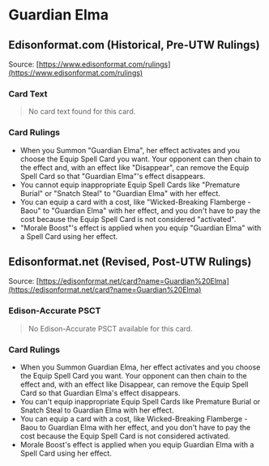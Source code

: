 # Guardian Elma

## Edisonformat.com (Historical, Pre-UTW Rulings)

Source: [https://www.edisonformat.com/rulings](https://www.edisonformat.com/rulings)

### Card Text

> No card text found for this card.

### Card Rulings

*   When you Summon "Guardian Elma", her effect activates and you choose the Equip Spell Card you want. Your opponent can then chain to the effect and, with an effect like "Disappear", can remove the Equip Spell Card so that "Guardian Elma"'s effect disappears.
*   You cannot equip inappropriate Equip Spell Cards like "Premature Burial" or "Snatch Steal" to "Guardian Elma" with her effect.
*   You can equip a card with a cost, like "Wicked-Breaking Flamberge - Baou" to "Guardian Elma" with her effect, and you don't have to pay the cost because the Equip Spell Card is not considered "activated".
*   "Morale Boost"'s effect is applied when you equip "Guardian Elma" with a Spell Card using her effect.

## Edisonformat.net (Revised, Post-UTW Rulings)

Source: [https://edisonformat.net/card?name=Guardian%20Elma](https://edisonformat.net/card?name=Guardian%20Elma)

### Edison-Accurate PSCT

> No Edison-Accurate PSCT available for this card.

### Card Rulings

*   When you Summon Guardian Elma, her effect activates and you choose the Equip Spell Card you want. Your opponent can then chain to the effect and, with an effect like Disappear, can remove the Equip Spell Card so that Guardian Elma's effect disappears.
*   You can't equip inappropriate Equip Spell Cards like Premature Burial or Snatch Steal to Guardian Elma with her effect.
*   You can equip a card with a cost, like Wicked-Breaking Flamberge - Baou to Guardian Elma with her effect, and you don't have to pay the cost because the Equip Spell Card is not considered activated.
*   Morale Boost's effect is applied when you equip Guardian Elma with a Spell Card using her effect.
            